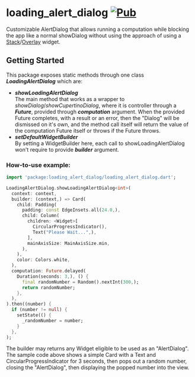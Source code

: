 # loading_alert_dialog [![Pub](https://img.shields.io/pub/v/loading_alert_dialog.svg)](https://pub.dartlang.org/packages/loading_alert_dialog)

Customizable AlertDialog that allows running a computation while blocking the app like a normal showDialog without using the approach of using a [Stack](https://api.flutter.dev/flutter/widgets/Stack-class.html)/[Overlay](https://api.flutter.dev/flutter/widgets/Overlay-class.html) widget.

## Getting Started

This package exposes static methods through one class _**LoadingAlertDialog**_ which are:
* _**showLoadingAlertDialog**_  
    The main method that works as a wrapper to _showDialog_/_showCupertinoDialog_, where it is controller through a _**Future**_, provided through _**computation**_ argument. When the provided Future completes, with a result or an error, then the "Dialog" will be dismissed on it's own, and the method call itself will return the value of the computation Future itself or throws if the Future throws.
* _**setDefaultWidgetBuilder**_  
    By setting a WidgetBuilder here, each call to showLoadingAlertDialog won't require to provide _**builder**_ argument.

### How-to-use example:
```dart
import 'package:loading_alert_dialog/loading_alert_dialog.dart';

LoadingAlertDialog.showLoadingAlertDialog<int>(
  context: context,
  builder: (context,) => Card(
    child: Padding(
      padding: const EdgeInsets.all(24.0,),
      child: Column(
        children: <Widget>[
          CircularProgressIndicator(),
          Text("Please Wait...",),
        ],
        mainAxisSize: MainAxisSize.min,
      ),
    ),
    color: Colors.white,
  ),
  computation: Future.delayed(
    Duration(seconds: 3,), () {
      final randomNumber = Random().nextInt(300,);
      return randomNumber;
    },
  ),
).then((number) {
  if (number != null) {
    setState(() {
      _randomNumber = number;
	}
  },
);
```
The builder may returns any Widget eligible to be used as an "AlertDialog". The sample code above shows a simple Card with a Text and CircularProgressIndicator for 3 seconds, then pops out a random number, closing the "AlertDialog", then displaying the popped number into the view.
